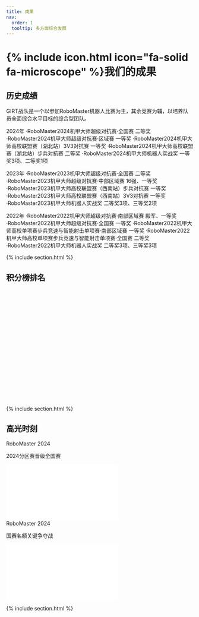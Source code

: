 ```yaml
---
title: 成果 
nav:
  order: 1
  tooltip: 多方面综合发展
---
```


# {% include icon.html icon="fa-solid fa-microscope" %}我们的成果

## 历史成绩
GIRT战队是一个以参加RoboMaster机器人比赛为主，其余竞赛为辅，以培养队员全面综合水平目标的综合型团队。

2024年
·RoboMaster2024机甲大师超级对抗赛·全国赛 二等奖
·RoboMaster2024机甲大师超级对抗赛·区域赛 一等奖
·RoboMaster2024机甲大师高校联盟赛（湖北站）3V3对抗赛 一等奖
·RoboMaster2024机甲大师高校联盟赛（湖北站）步兵对抗赛 二等奖
·RoboMaster2024机甲大师机器人实战奖 一等奖3项、二等奖1项

2023年
·RoboMaster2023机甲大师超级对抗赛·全国赛 二等奖
·RoboMaster2023机甲大师超级对抗赛·中部区域赛 16强、一等奖
·RoboMaster2023机甲大师高校联盟赛（西南站）步兵对抗赛 一等奖
·RoboMaster2023机甲大师高校联盟赛（西南站）3V3对抗赛 一等奖
·RoboMaster2023机甲大师机器人实战奖 二等奖3项、三等奖2项

2022年
·RoboMaster2022机甲大师超级对抗赛·南部区域赛 殿军、一等奖
·RoboMaster2022机甲大师超级对抗赛·全国赛 一等奖
·RoboMaster2022机甲大师高校单项赛步兵竞速与智能射击单项赛·南部区域赛 一等奖
·RoboMaster2022机甲大师高校单项赛步兵竞速与智能射击单项赛·全国赛 二等奖
·RoboMaster2022机甲大师机器人实战奖 二等奖3项、三等奖3项


{% include section.html %}
<!-- echarts -->
## 积分榜排名
<div id="echarts" style="width: 100%; height: 300px;"></div>

<script>

console.log("in");
var chartDom = document.getElementById('echarts');
var myChart = echarts.init(chartDom);
var option;
option = {
     tooltip: {
        trigger: 'axis',  // 设置触发类型为坐标轴触发
        axisPointer: {
            type: 'cross'  // 设置指示器类型为十字准星
            
        },
        formatter: function (params) {
            var info = ["首次参赛", "对抗赛邀请赛季军","分区赛殿军，全国赛一等奖","分区赛十六强，复活赛六强","分区赛亚军，全国赛十八强，全国赛二等奖"];
            var dataIndex = params[0].dataIndex; // 获取数据点的索引
            return params[0].axisValue + info[dataIndex]+'<br> 排名：' + params[0].value; // 自定义提示框内容，这里显示额外信息
        }
    },
  xAxis: {
    type: 'category',
    data: ['2020 年', '2021 年', '2022 年', '2023 年', '2024 年']
  },
  yAxis: {
    type: 'value',
    inverse: true,
    min: 0, 
    max: 265,
            axisLabel: {
            formatter: function (value) {
                if (value === 0) {
                    return "冠军"; // 将坐标轴等于 0的标签替换为图片
                } else {
                    return value; // 其他情况保持原始数值
                }
            },
        }
  },
  series: [
    {
      data: [122,113,53,42,20],
      type: 'line'
    }
  ]
};
option && myChart.setOption(option);
</script>

{% include section.html %}


## 高光时刻
<div class="card">
<div class="card-text"> 
<div class="card-title">RoboMaster 2024</div>

2024分区赛晋级全国赛                                
</div>
<div class="card-image">
<iframe src="//player.bilibili.com/player.html?bvid=BV1wU411o7f5&page=1" scrolling="no" border="0" frameborder="no" framespacing="0" allowfullscreen="true" mute="true"></iframe>
</div>
</div>

<div class="card">
<div class="card-text">
<div class="card-title">RoboMaster 2024</div>

国赛名额关键争夺战
</div>
<div class="card-image">
<iframe src="//player.bilibili.com/player.html?isOutside=true&aid=1405028929&bvid=BV1sr421L7yP&cid=1557709783&p=1" scrolling="no" border="0" frameborder="no" framespacing="0" allowfullscreen="true" mute="true"></iframe>
</div>
</div>


{% include section.html %}



<!-- ## 荣誉奖项
{% include search-box.html %}
{% include search-info.html %}
{% assign national_awards_count = 0 %}
{% assign international_awards_count = 0 %}
{% assign provincial_awards_count = 0 %}
{% assign other_awards_count = 0 %}
{% for award in site.awards %}
{% if award.type == "国家级" %}
{% assign national_awards_count = national_awards_count | plus: 1 %}
{% elsif award.type == "国际级" %}
{% assign international_awards_count = international_awards_count | plus: 1 %}
{% elsif award.type == "省级" %}
{% assign provincial_awards_count = provincial_awards_count | plus: 1 %}
{% else %}
{% assign other_awards_count = other_awards_count | plus: 1 %}
{% endif %}
{% endfor %}

{% assign awards_count =  national_awards_count | plus: international_awards_count | plus: provincial_awards_count | plus: other_awards_count %}

根据不完全统计，GIRT战队已经获得了总计 {{awards_count}} 项奖项。
<table>
<tr>
  <td>国家级奖项</td>
  <td>国际级奖项</td>
  <td>省级奖项</td>
  <td>其他奖项</td>
</tr>
<tr>
  <td>{{national_awards_count}}</td>
  <td>{{international_awards_count}}</td>
  <td>{{provincial_awards_count}}</td>
  <td>{{other_awards_count}}</td>
</tr>
</table>



### 国家级
{% include list.html data="awards" component="awards" style="rich" filters="type: 国家级" %} 

### 国际级
{% include list.html data="awards" component="awards" style="simple" filters="type: 国际级" %} 

### 省级
{% include list.html data="awards" component="awards" style="simple" filters="type: 省级"%}

### 其他类型
{% include list.html data="awards" component="awards" style="simple" filters="type: 其他"%}



{% include section.html %}
 11 
## 大创项目

{% include search-box.html %}
{% include search-info.html %}

根据不完全统计，GIRT战队已经获得了总计 {{site.projects | size}} 项大创项目。

{% include list.html data="projects" component="projects" style="simple" %}

{% include section.html %}

## 专利
  
{% include search-box.html %}
{% include search-info.html %}

根据不完全统计，GIRT战队已经获得了总计 {{site.patents | size}} 项专利。

{% include list.html data="patents" component="patents" style="simple" %}

{% include section.html %} -->